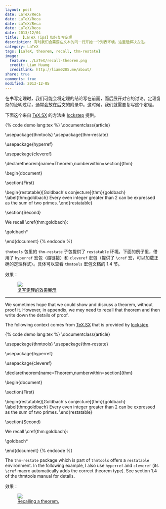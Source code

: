 ```yaml
---
layout: post
date: LaTeX/Reca
date: LaTeX/Reca
date: LaTeX/Reca
date: LaTeX/Reca
date: 2013/12/04
title: 【LaTeX Tips】如何复写定理
description: 有时我们会需要在文本的同一行开始一个列表环境，这里是解决方法。
category: LaTeX
tags: [LaTeX, theorem, recall, thm-restate]
image:
  feature: ./LaTeX/recall-theorem.png
  credit: Liam Huang
  creditlink: http://liam0205.me/about/
share: true
comments: true
modified: 2013-12-05
---
```


在书写定理时，我们可能会将定理的结论写在前面，而后展开对它的讨论。定理复杂的证明过程，通常会放在后文的附录中。这时候，我们就需要复写这个定理。

下面这个来自 [TeX.SX](http://tex.stackexchange.com/a/51288/38350) 的方法由 [lockstep](http://tex.stackexchange.com/users/510/lockstep) 提供。

<!--more-->

{% code demo lang:tex %}
\documentclass{article}

\usepackage{thmtools}
\usepackage{thm-restate}

\usepackage{hyperref}

\usepackage{cleveref}

\declaretheorem[name=Theorem,numberwithin=section]{thm}

\begin{document}

\section{First}

\begin{restatable}[Goldbach's conjecture]{thm}{goldbach}
\label{thm:goldbach}
Every even integer greater than 2 can be expressed as the sum of two primes.
\end{restatable}

\section{Second}

We recall \cref{thm:goldbach}:

\goldbach*

\end{document}
{% endcode %}

`thmtools` 包里的 `thm-restate` 子包提供了 `restatable` 环境。下面的例子里，借用了 `hyperref` 宏包（超链接）和 `cleveref` 宏包（提供了 `\cref` 宏，可以加载正确的定理样式）。具体可以查看 `thmtools` 宏包文档的 1.4 节。

效果：

<figure>
    <a href="{{site.url}}/images//LaTeX/recall-theorem.png"><img src="{{site.url}}/images//LaTeX/recall-theorem.png"></a>
    <figcaption><a href="{{site.url}}/images//LaTeX/recall-theorem.png" title="复写定理的效果展示">复写定理的效果展示</a></figcaption>
</figure>

-----------------------

We sometimes hope that we could show and discuss a theorem, without proof it. However, in appendix, we mey need to recall that theorem and then write down the details of proof.

The following context comes from [TeX.SX](http://tex.stackexchange.com/a/51288/38350) that is provided by [lockstep](http://tex.stackexchange.com/users/510/lockstep).

{% code demo lang:tex %}
\documentclass{article}

\usepackage{thmtools}
\usepackage{thm-restate}

\usepackage{hyperref}

\usepackage{cleveref}

\declaretheorem[name=Theorem,numberwithin=section]{thm}

\begin{document}

\section{First}

\begin{restatable}[Goldbach's conjecture]{thm}{goldbach}
\label{thm:goldbach}
Every even integer greater than 2 can be expressed as the sum of two primes.
\end{restatable}

\section{Second}

We recall \cref{thm:goldbach}:

\goldbach*

\end{document}
{% endcode %}

The `thm-restate` package which is part of `thmtools` offers a `restatable` environment. In the following example, I also use `hyperref` and `cleveref` (its `\cref` macro automatically adds the correct theorem type). See section 1.4 of the thmtools manual for details.

效果：

<figure>
    <a href="{{site.url}}/images//LaTeX/recall-theorem.png"><img src="{{site.url}}/images//LaTeX/recall-theorem.png"></a>
    <figcaption><a href="{{site.url}}/images//LaTeX/recall-theorem.png" title="Recalling a theorem.">Recalling a theorem.</a></figcaption>
</figure>
